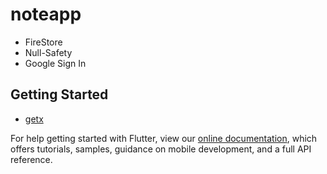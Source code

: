# noteapp

- FireStore
- Null-Safety
- Google Sign In

## Getting Started

- [getx](https://bayunugroho404.medium.com/getx-the-best-state-management-for-flutter-a4e5bae3e84d)

For help getting started with Flutter, view our
[online documentation](https://flutter.dev/docs), which offers tutorials,
samples, guidance on mobile development, and a full API reference.
